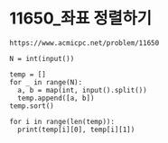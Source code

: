 # 11650_좌표 정렬하기



```
https://www.acmicpc.net/problem/11650
```



```
N = int(input())

temp = []
for _ in range(N):
  a, b = map(int, input().split())
  temp.append([a, b])
temp.sort()

for i in range(len(temp)):
  print(temp[i][0], temp[i][1])
```

